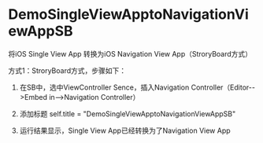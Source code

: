 # DemoSingleViewApptoNavigationViewAppSB
将iOS  Single View App 转换为iOS Navigation View App（StroryBoard方式）

方式1：StroryBoard方式，步骤如下：

1. 在SB中，选中ViewController Sence，插入Navigation Controller（Editor-->Embed in-->Navigation Controller）

2. 添加标题
self.title = "DemoSingleViewApptoNavigationViewAppSB"

3. 运行结果显示，Single View App已经转换为了Navigation View App
